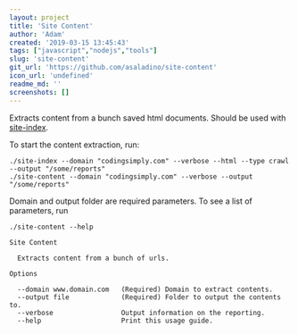 ```yaml
---
layout: project
title: 'Site Content'
author: 'Adam'
created: '2019-03-15 13:45:43'
tags: ["javascript","nodejs","tools"]
slug: 'site-content'
git_url: 'https://github.com/asaladino/site-content'
icon_url: 'undefined'
readme_md: ''
screenshots: []
---
```



Extracts content from a bunch saved html documents. Should be used with [site-index](https://codingsimply.com/projects/site-index/).

To start the content extraction, run:

```
./site-index --domain "codingsimply.com" --verbose --html --type crawl --output "/some/reports"
./site-content --domain "codingsimply.com" --verbose --output "/some/reports"
```

Domain and output folder are required parameters. To see a list of parameters, run

```
./site-content --help

Site Content

  Extracts content from a bunch of urls. 

Options

  --domain www.domain.com   (Required) Domain to extract contents.       
  --output file             (Required) Folder to output the contents to. 
  --verbose                 Output information on the reporting.         
  --help                    Print this usage guide. 
```
